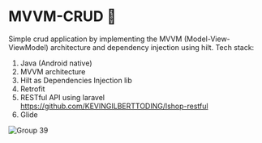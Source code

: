 # MVVM-CRUD 💚
Simple crud application by implementing the MVVM (Model-View-ViewModel) architecture and dependency injection using hilt.
Tech stack:
1. Java (Android native)
2. MVVM architecture
3. Hilt as Dependencies Injection lib
4. Retrofit
7. RESTful API using laravel https://github.com/KEVINGILBERTTODING/lshop-restful
8. Glide


![Group 39](https://github.com/KEVINGILBERTTODING/MVVM-CRUD/assets/79959818/e2a604ea-a969-4707-a800-c75c3dbb8b06)
